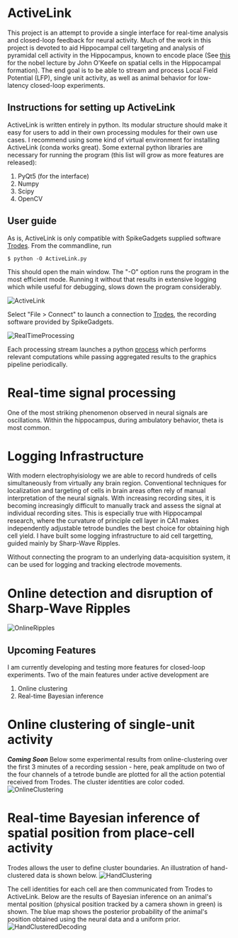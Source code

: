 # ActiveLink
This project is an attempt to provide a single interface for real-time analysis and closed-loop feedback for neural activity.
Much of the work in this project is devoted to aid Hippocampal cell targeting and analysis of pyramidal cell activity in the Hippocampus, known to encode place (See [this](https://www.nobelprize.org/prizes/medicine/2014/okeefe/lecture/) for the nobel lecture by John O'Keefe on spatial cells in the Hippocampal formation).
The end goal is to be able to stream and process Local Field Potential (LFP), single unit activity, as well as animal behavior for low-latency closed-loop experiments.

## Instructions for setting up ActiveLink
ActiveLink is written entirely in python. Its modular structure should make it easy for users to add in their own processing modules for their own use cases.
I recommend using some kind of virtual environment for installing ActiveLink (conda works great). Some external python libraries are necessary for running the program (this list will grow as more features are released):

1. PyQt5 (for the interface)
2. Numpy
3. Scipy
4. OpenCV

## User guide
As is, ActiveLink is only compatible with SpikeGadgets supplied software [Trodes](https://spikegadgets.com/trodes/).
From the commandline, run

    $ python -O ActiveLink.py

This should open the main window.
The "-O" option runs the program in the most efficient mode. Running it without that results in extensive logging which while useful for debugging, slows down the program considerably.

![ActiveLink](OpeningScreen.png)

Select "File > Connect" to launch a connection to [Trodes](https://spikegadgets.com/trodes/), the recording software provided by SpikeGadgets.

![RealTimeProcessing](StreamOptions.png)

Each processing stream launches a python [process](https://docs.python.org/3/library/multiprocessing.html#multiprocessing.Process) which performs relevant computations while passing aggregated results to the graphics pipeline periodically.

# Real-time signal processing
One of the most striking phenomenon observed in neural signals are oscillations.
Within the hippocampus, during ambulatory behavior, theta is most common.

# Logging Infrastructure
With modern electrophyisiology we are able to record hundreds of cells simultaneously from virtually any brain region.
Conventional techniques for localization and targeting of cells in brain areas often rely of manual interpretation of the neural signals.
With increasing recording sites, it is becoming increasingly difficult to manually track and assess the signal at individual recording sites.
This is especially true with Hippocampal research, where the curvature of principle cell layer in CA1 makes independently adjustable tetrode bundles the best choice for obtaining high cell yield.
I have built some logging infrastructure to aid cell targetting, guided mainly by Sharp-Wave Ripples.

Without connecting the program to an underlying data-acquisition system, it can be used for logging and tracking electrode movements.

# Online detection and disruption of Sharp-Wave Ripples
![OnlineRipples](SWRDetection.png)

## Upcoming Features
I am currently developing and testing more features for closed-loop experiments.
Two of the main features under active development are
1. Online clustering
2. Real-time Bayesian inference

# Online clustering of single-unit activity
***Coming Soon***
Below some experimental results from online-clustering over the first 3 minutes of a recording session - here, peak amplitude on two of the four channels of a tetrode bundle are plotted for all the action potential received from Trodes.
The cluster identities are color coded.
![OnlineClustering](OnlineClustering.png)

# Real-time Bayesian inference of spatial position from place-cell activity
Trodes allows the user to define cluster boundaries.
An illustration of hand-clustered data is shown below.
![HandClustering](HandClustering.png)

The cell identities for each cell are then communicated from Trodes to ActiveLink.
Below are the results of Bayesian inference on an animal's mental position (physical position tracked by a camera shown in green) is shown.
The blue map shows the posterior probability of the animal's position obtained using the neural data and a uniform prior.
![HandClusteredDecoding](HandClusteredDecoding.png)

